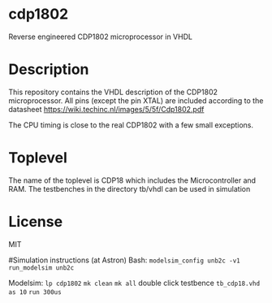 # cdp1802
Reverse engineered CDP1802 microprocessor in VHDL

# Description
This repository contains the VHDL description of the CDP1802 microprocessor.
All pins (except the pin XTAL) are included according to the datasheet
https://wiki.techinc.nl/images/5/5f/Cdp1802.pdf

The CPU timing is close to the real CDP1802 with a few small exceptions.

# Toplevel
The name of the toplevel is CDP18 which includes the Microcontroller and RAM.
The testbenches in the directory tb/vhdl can be used in simulation

# License
MIT

#Simulation instructions (at Astron)
Bash:
`modelsim_config unb2c -v1`
`run_modelsim unb2c`

Modelsim:
`lp cdp1802`
`mk clean`
`mk all`
double click testbence `tb_cdp18.vhd`
`as 10`
`run 300us`
